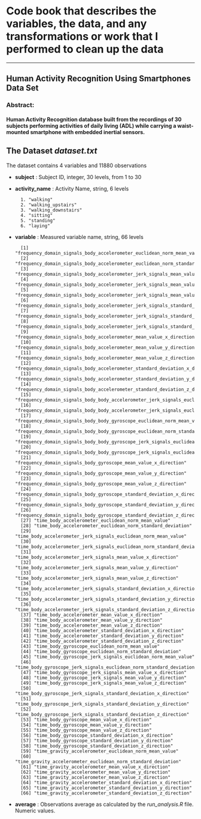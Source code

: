 # Code book that describes the variables, the data, and any transformations or work that I performed to clean up the data

___

## Human Activity Recognition Using Smartphones Data Set

### Abstract: 
#### Human Activity Recognition database built from the recordings of 30 subjects performing activities of daily living (ADL) while carrying a waist-mounted smartphone with embedded inertial sensors.


## The Dataset *dataset.txt*

The dataset contains 4 variables and 11880 observations

+ **subject** : 
        Subject ID, integer, 30 levels, from 1 to 30

+ **activity_name** : 
        Activity Name, string, 6 levels

        1. "walking"
        2. "walking_upstairs"
        3. "walking_downstairs"
        4. "sitting"           
        5. "standing"
        6. "laying" 
+ **variable** : 
        Measured variable name, string, 66 levels

        [1] "frequency_domain_signals_body_accelerometer_euclidean_norm_mean_value"                          
        [2] "frequency_domain_signals_body_accelerometer_euclidean_norm_standard_deviation"                  
        [3] "frequency_domain_signals_body_accelerometer_jerk_signals_mean_value_x_direction"                
        [4] "frequency_domain_signals_body_accelerometer_jerk_signals_mean_value_y_direction"                
        [5] "frequency_domain_signals_body_accelerometer_jerk_signals_mean_value_z_direction"                
        [6] "frequency_domain_signals_body_accelerometer_jerk_signals_standard_deviation_x_direction"        
        [7] "frequency_domain_signals_body_accelerometer_jerk_signals_standard_deviation_y_direction"        
        [8] "frequency_domain_signals_body_accelerometer_jerk_signals_standard_deviation_z_direction"        
        [9] "frequency_domain_signals_body_accelerometer_mean_value_x_direction"                             
        [10] "frequency_domain_signals_body_accelerometer_mean_value_y_direction"                             
        [11] "frequency_domain_signals_body_accelerometer_mean_value_z_direction"                             
        [12] "frequency_domain_signals_body_accelerometer_standard_deviation_x_direction"                     
        [13] "frequency_domain_signals_body_accelerometer_standard_deviation_y_direction"                     
        [14] "frequency_domain_signals_body_accelerometer_standard_deviation_z_direction"                     
        [15] "frequency_domain_signals_body_body_accelerometer_jerk_signals_euclidean_norm_mean_value"        
        [16] "frequency_domain_signals_body_body_accelerometer_jerk_signals_euclidean_norm_standard_deviation"
        [17] "frequency_domain_signals_body_body_gyroscope_euclidean_norm_mean_value"                         
        [18] "frequency_domain_signals_body_body_gyroscope_euclidean_norm_standard_deviation"                 
        [19] "frequency_domain_signals_body_body_gyroscope_jerk_signals_euclidean_norm_mean_value"            
        [20] "frequency_domain_signals_body_body_gyroscope_jerk_signals_euclidean_norm_standard_deviation"    
        [21] "frequency_domain_signals_body_gyroscope_mean_value_x_direction"                                 
        [22] "frequency_domain_signals_body_gyroscope_mean_value_y_direction"                                 
        [23] "frequency_domain_signals_body_gyroscope_mean_value_z_direction"                                 
        [24] "frequency_domain_signals_body_gyroscope_standard_deviation_x_direction"                         
        [25] "frequency_domain_signals_body_gyroscope_standard_deviation_y_direction"                         
        [26] "frequency_domain_signals_body_gyroscope_standard_deviation_z_direction"                         
        [27] "time_body_accelerometer_euclidean_norm_mean_value"                                              
        [28] "time_body_accelerometer_euclidean_norm_standard_deviation"                                      
        [29] "time_body_accelerometer_jerk_signals_euclidean_norm_mean_value"                                 
        [30] "time_body_accelerometer_jerk_signals_euclidean_norm_standard_deviation"                         
        [31] "time_body_accelerometer_jerk_signals_mean_value_x_direction"                                    
        [32] "time_body_accelerometer_jerk_signals_mean_value_y_direction"                                    
        [33] "time_body_accelerometer_jerk_signals_mean_value_z_direction"                                    
        [34] "time_body_accelerometer_jerk_signals_standard_deviation_x_direction"                            
        [35] "time_body_accelerometer_jerk_signals_standard_deviation_y_direction"                            
        [36] "time_body_accelerometer_jerk_signals_standard_deviation_z_direction"                            
        [37] "time_body_accelerometer_mean_value_x_direction"                                                 
        [38] "time_body_accelerometer_mean_value_y_direction"                                                 
        [39] "time_body_accelerometer_mean_value_z_direction"                                                 
        [40] "time_body_accelerometer_standard_deviation_x_direction"                                         
        [41] "time_body_accelerometer_standard_deviation_y_direction"                                         
        [42] "time_body_accelerometer_standard_deviation_z_direction"                                         
        [43] "time_body_gyroscope_euclidean_norm_mean_value"                                                  
        [44] "time_body_gyroscope_euclidean_norm_standard_deviation"                                          
        [45] "time_body_gyroscope_jerk_signals_euclidean_norm_mean_value"                                     
        [46] "time_body_gyroscope_jerk_signals_euclidean_norm_standard_deviation"                             
        [47] "time_body_gyroscope_jerk_signals_mean_value_x_direction"                                        
        [48] "time_body_gyroscope_jerk_signals_mean_value_y_direction"                                        
        [49] "time_body_gyroscope_jerk_signals_mean_value_z_direction"                                        
        [50] "time_body_gyroscope_jerk_signals_standard_deviation_x_direction"                                
        [51] "time_body_gyroscope_jerk_signals_standard_deviation_y_direction"                                
        [52] "time_body_gyroscope_jerk_signals_standard_deviation_z_direction"                                
        [53] "time_body_gyroscope_mean_value_x_direction"                                                     
        [54] "time_body_gyroscope_mean_value_y_direction"                                                     
        [55] "time_body_gyroscope_mean_value_z_direction"                                                     
        [56] "time_body_gyroscope_standard_deviation_x_direction"                                             
        [57] "time_body_gyroscope_standard_deviation_y_direction"                                             
        [58] "time_body_gyroscope_standard_deviation_z_direction"                                             
        [59] "time_gravity_accelerometer_euclidean_norm_mean_value"                                           
        [60] "time_gravity_accelerometer_euclidean_norm_standard_deviation"                                   
        [61] "time_gravity_accelerometer_mean_value_x_direction"                                              
        [62] "time_gravity_accelerometer_mean_value_y_direction"                                              
        [63] "time_gravity_accelerometer_mean_value_z_direction"                                              
        [64] "time_gravity_accelerometer_standard_deviation_x_direction"                                      
        [65] "time_gravity_accelerometer_standard_deviation_y_direction"                                      
        [66] "time_gravity_accelerometer_standard_deviation_z_direction"
+ **average** : 
        Observations average as calculated by the *run_analysis.R* file. Numeric values.
